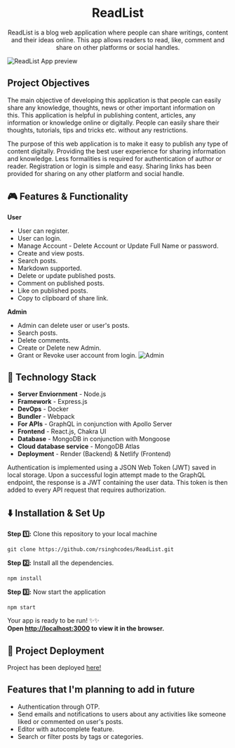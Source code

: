 <h1 align="center">ReadList</h1>

<p align="center">ReadList is a blog web application where people can share writings, content and their ideas online. This app allows readers to read, like, comment and share on other platforms or social handles.</p>

![ReadList App preview](https://user-images.githubusercontent.com/67682451/149627685-e53e0702-83cf-4433-acb0-98103a622cb1.png)

## Project Objectives

The main objective of developing this application is that people can easily share any knowledge, thoughts, news or other important information on this. This application is helpful in publishing content, articles, any information or knowledge online or digitally. People can easily share their thoughts, tutorials, tips and tricks etc. without any restrictions.

The purpose of this web application is to make it easy to publish any type of content digitally. Providing the best user experience for sharing information and knowledge. Less formalities is required for authentication of author or reader. Registration or login is simple and easy. Sharing links has been provided for sharing on any other platform and social handle.

## :video_game: Features & Functionality

**User**

- User can register.
- User can login.
- Manage Account - Delete Account or Update Full Name or password.
- Create and view posts.
- Search posts.
- Markdown supported.
- Delete or update published posts.
- Comment on published posts.
- Like on published posts.
- Copy to clipboard of share link.

**Admin**

- Admin can delete user or user's posts.
- Search posts.
- Delete comments.
- Create or Delete new Admin.
- Grant or Revoke user account from login.
  ![Admin](https://user-images.githubusercontent.com/67682451/149628367-61b650aa-0289-42a0-a027-e374bd14bc8a.png)

## 🚧 Technology Stack

- **Server Enviornment** - Node.js
- **Framework** - Express.js
- **DevOps** - Docker
- **Bundler** - Webpack
- **For APIs** - GraphQL in conjunction with Apollo Server
- **Frontend** - React.js, Chakra UI
- **Database** - MongoDB in conjunction with Mongoose
- **Cloud database service** - MongoDB Atlas
- **Deployment** - Render (Backend) & Netlify (Frontend)

Authentication is implemented using a JSON Web Token (JWT) saved in local storage. Upon a successful login attempt made to the GraphQL endpoint, the response is a JWT containing the user data. This token is then added to every API request that requires authorization.

## ⬇️ Installation & Set Up

**Step :one::** Clone this repository to your local machine

```
git clone https://github.com/rsinghcodes/ReadList.git
```

**Step :two::** Install all the dependencies.

```
npm install
```

**Step :three::** Now start the application

```
npm start
```

Your app is ready to be run! ✨✨\
**Open [http://localhost:3000](http://localhost:3000) to view it in the browser.**

## :satellite: Project Deployment

Project has been deployed [here!](https://readlistapp.netlify.app/)

## Features that I'm planning to add in future

- Authentication through OTP.
- Send emails and notifications to users about any activities like someone liked or commented on user's posts.
- Editor with autocomplete feature.
- Search or filter posts by tags or categories.
